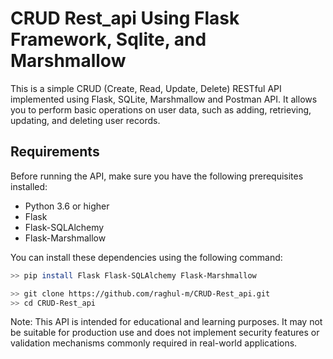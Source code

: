 
# CRUD Rest_api Using Flask Framework, Sqlite, and Marshmallow

This is a simple CRUD (Create, Read, Update, Delete) RESTful API implemented using Flask, SQLite, Marshmallow and Postman API. It allows you to perform basic operations on user data, such as adding, retrieving, updating, and deleting user records.

## Requirements

Before running the API, make sure you have the following prerequisites installed:

- Python 3.6 or higher
- Flask
- Flask-SQLAlchemy
- Flask-Marshmallow

You can install these dependencies using the following command:

```bash
>> pip install Flask Flask-SQLAlchemy Flask-Marshmallow

>> git clone https://github.com/raghul-m/CRUD-Rest_api.git
>> cd CRUD-Rest_api
```
Note: This API is intended for educational and learning purposes. It may not be suitable for production use and does not implement security features or validation mechanisms commonly required in real-world applications.

 



